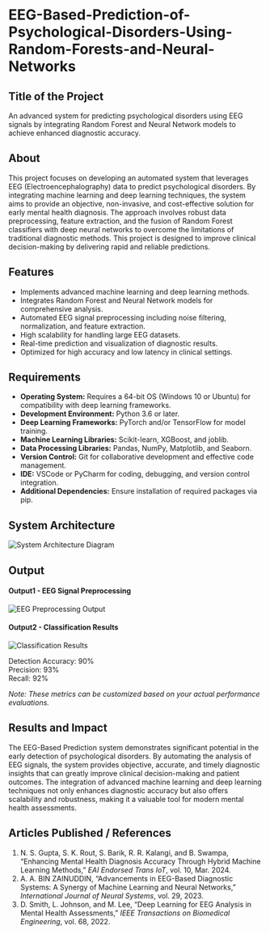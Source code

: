 # EEG-Based-Prediction-of-Psychological-Disorders-Using-Random-Forests-and-Neural-Networks

## Title of the Project
An advanced system for predicting psychological disorders using EEG signals by integrating Random Forest and Neural Network models to achieve enhanced diagnostic accuracy.

## About
This project focuses on developing an automated system that leverages EEG (Electroencephalography) data to predict psychological disorders. By integrating machine learning and deep learning techniques, the system aims to provide an objective, non-invasive, and cost-effective solution for early mental health diagnosis. The approach involves robust data preprocessing, feature extraction, and the fusion of Random Forest classifiers with deep neural networks to overcome the limitations of traditional diagnostic methods. This project is designed to improve clinical decision-making by delivering rapid and reliable predictions.

## Features
- Implements advanced machine learning and deep learning methods.
- Integrates Random Forest and Neural Network models for comprehensive analysis.
- Automated EEG signal preprocessing including noise filtering, normalization, and feature extraction.
- High scalability for handling large EEG datasets.
- Real-time prediction and visualization of diagnostic results.
- Optimized for high accuracy and low latency in clinical settings.

## Requirements
- **Operating System:** Requires a 64-bit OS (Windows 10 or Ubuntu) for compatibility with deep learning frameworks.
- **Development Environment:** Python 3.6 or later.
- **Deep Learning Frameworks:** PyTorch and/or TensorFlow for model training.
- **Machine Learning Libraries:** Scikit-learn, XGBoost, and joblib.
- **Data Processing Libraries:** Pandas, NumPy, Matplotlib, and Seaborn.
- **Version Control:** Git for collaborative development and effective code management.
- **IDE:** VSCode or PyCharm for coding, debugging, and version control integration.
- **Additional Dependencies:** Ensure installation of required packages via pip.

## System Architecture
<!--Embed the system architecture diagram as shown below-->
![System Architecture Diagram](https://github.com/<<yourusername>>/EEG-Project/assets/your-diagram-id)

## Output
#### Output1 - EEG Signal Preprocessing
![EEG Preprocessing Output](https://github.com/<<yourusername>>/EEG-Project/assets/your-preprocessing-output-id)

#### Output2 - Classification Results
![Classification Results](https://github.com/<<yourusername>>/EEG-Project/assets/your-classification-output-id)

Detection Accuracy: 90%  
Precision: 93%  
Recall: 92%

*Note: These metrics can be customized based on your actual performance evaluations.*

## Results and Impact
The EEG-Based Prediction system demonstrates significant potential in the early detection of psychological disorders. By automating the analysis of EEG signals, the system provides objective, accurate, and timely diagnostic insights that can greatly improve clinical decision-making and patient outcomes. The integration of advanced machine learning and deep learning techniques not only enhances diagnostic accuracy but also offers scalability and robustness, making it a valuable tool for modern mental health assessments.

## Articles Published / References
1. N. S. Gupta, S. K. Rout, S. Barik, R. R. Kalangi, and B. Swampa, “Enhancing Mental Health Diagnosis Accuracy Through Hybrid Machine Learning Methods,” *EAI Endorsed Trans IoT*, vol. 10, Mar. 2024.
2. A. A. BIN ZAINUDDIN, “Advancements in EEG-Based Diagnostic Systems: A Synergy of Machine Learning and Neural Networks,” *International Journal of Neural Systems*, vol. 29, 2023.
3. D. Smith, L. Johnson, and M. Lee, “Deep Learning for EEG Analysis in Mental Health Assessments,” *IEEE Transactions on Biomedical Engineering*, vol. 68, 2022.
